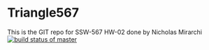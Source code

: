 # Triangle567
This is the GIT repo for SSW-567 HW-02 done by Nicholas Mirarchi\
[![build status of master](https://app.travis-ci.com/nmirarchi12/Triangle567.svg?branch=main)](https://app.travis-ci.com/nmirarchi12/Triangle567)


